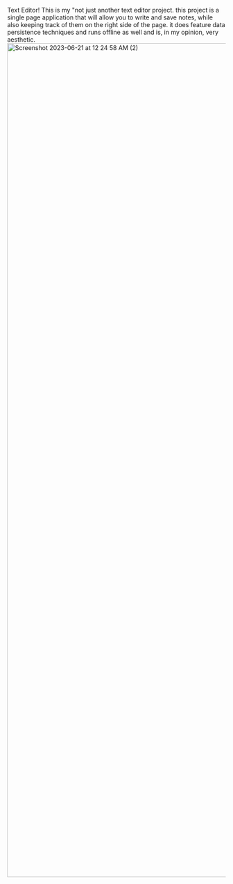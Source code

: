 Text Editor!
This is my "not just another text editor project.
this project is a single page application that will allow you to write and save notes, while also keeping track of them on the right side of the page. it does feature data persistence techniques and runs offline as well and is, in my opinion, very aesthetic.
<img width="1920" alt="Screenshot 2023-06-21 at 12 24 58 AM (2)" src="https://github.com/natashamalhan/texteditorhomework/assets/43355493/6e9e7dca-0859-4679-81b7-827191816fab">
